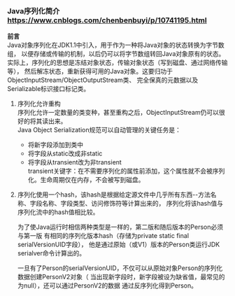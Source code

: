 ### Java序列化简介  https://www.cnblogs.com/chenbenbuyi/p/10741195.html
 **前言**  
    Java对象序列化在JDK1.1中引入，用于作为一种将Java对象的状态转换为字节数组，
    以便存储或传输的机制，以后仍可以将字节数组转回Java对象原有的状态。  
    实际上，序列化的思想是冻结对象状态，传输对象状态（写到磁盘、通过网络传输等），
    然后解冻状态，重新获得可用的Java对象。这要归功于ObjectInputStream/ObjectOutputStream类、
    完全保真的元数据以及Serializable标识接口标记类。  

1. 序列化允许重构  
    序列化允许一定数量的类变种，甚至重构之后，ObjectInputStream仍可以很好的将其读出来。  
    Java Object Serialization规范可以自动管理的关键任务是：  
    + 将新字段添加到类中
    + 将字段从static改成非static
    + 将字段从transient改为非transient  
    transient关键字：在不需要序列化的属性前添加，这个属性就不会被序列化。生命周期仅在内存，不会被写到磁盘。

2. 序列化使用一个hash，该hash是根据给定源文件中几乎所有东西--方法名称、字段名称、字段类型、访问修饰符等计算出来的，
    序列化将该hash值与序列化流中的hash值相比较。  
    
    为了使Java运行时相信两种类型是一样的，第二版和随后版本的Person必须与第一版
    有相同的序列化版本hash（存储为private static final serialVersionUID字段），
    他是通过原始（或V1）版本的Person类运行JDK serialver命令计算出的。  
    
    一旦有了Person的serialVersionUID，不仅可以从原始对象Person的序列化数据创建PersonV2对象（
    当出现新字段时，新字段被设为缺省值，最常见的为null），还可以通过PersonV2的数据
    通过反序列化得到Person。